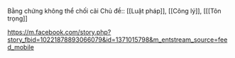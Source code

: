 Bằng chứng không thể chối cãi
Chủ đề:: [[Luật pháp]], [[Công lý]], [[[Tôn trọng]] 

https://m.facebook.com/story.php?story_fbid=10221878893066079&id=1371015798&m_entstream_source=feed_mobile
